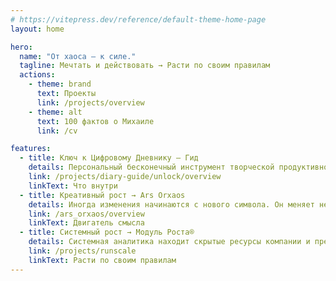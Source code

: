 ```yaml
---
# https://vitepress.dev/reference/default-theme-home-page
layout: home

hero:
  name: "От хаоса — к силе."
  tagline: Мечтать и действовать → Расти по своим правилам
  actions:
    - theme: brand
      text: Проекты
      link: /projects/overview
    - theme: alt
      text: 100 фактов о Михаиле
      link: /cv

features:
  - title: Ключ к Цифровому Дневнику – Гид
    details: Персональный бесконечный инструмент творческой продуктивности шаг за шагом.
    link: /projects/diary-guide/unlock/overview
    linkText: Что внутри
  - title: Креативный рост → Ars Orxaos
    details: Иногда изменения начинаются с нового символа. Он меняет не просто восприятие, а притягивает нужных людей и верные решения.
    link: /ars_orxaos/overview
    linkText: Двигатель cмысла
  - title: Системный рост → Модуль Роста®
    details: Системная аналитика находит скрытые ресурсы компании и превращает их в процессы устойчивого роста.
    link: /projects/runscale
    linkText: Расти по своим правилам
---
```

